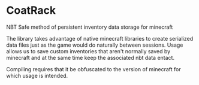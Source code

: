 CoatRack
========

NBT Safe method of persistent inventory data storage for minecraft


The library takes advantage of native minecraft libraries to create serialized data files just as the game would do naturally between sessions.
Usage allows us to save custom inventories that aren't normally saved by minecraft and at the same time keep the associated nbt data entact.

Compiling requires that it be obfuscated to the version of minecraft for which usage is intended.
